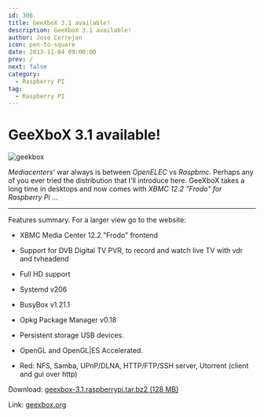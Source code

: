 ```yaml
---
id: 306
title: GeeXboX 3.1 available!
description: GeeXboX 3.1 available!
author: Jose Cerrejon
icon: pen-to-square
date: 2013-11-04 09:00:00
prev: /
next: false
category:
  - Raspberry PI
tag:
  - Raspberry PI
---
```


# GeeXboX 3.1 available!

![geekbox](/images/geekbox.png)

*Mediacenters'* war always is between *OpenELEC* vs *Raspbmc*. Perhaps any of you ever tried the distribution that I'll introduce here. GeeXboX takes a long time in desktops and now comes with *XBMC 12.2 "Frodo" for Raspberry Pi* ...

- - -
Features summary. For a larger view go to the website:

* XBMC Media Center 12.2 "Frodo" frontend

* Support for DVB Digital TV PVR, to record and watch live TV with vdr and tvheadend

* Full HD support

* Systemd v206

* BusyBox v1.21.1

* Opkg Package Manager v0.18

* Persistent storage USB devices.

* OpenGL and OpenGL|ES Accelerated.

* Red: NFS, Samba, UPnP/DLNA, HTTP/FTP/SSH server, Utorrent (client and gui over http)

Download: [geexbox-3.1.raspberrypi.tar.bz2 (128 MB)](http://www.geexbox.org/wp-content/plugins/download-monitor/download.php?id=geexbox-3.1.raspberrypi.tar.bz2)

Link: [geexbox.org](http://www.geexbox.org/2013/11/01/geexbox-3-1/)